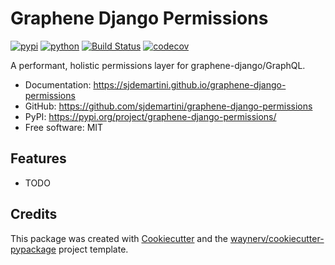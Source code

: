 # Graphene Django Permissions


[![pypi](https://img.shields.io/pypi/v/graphene-django-permissions.svg)](https://pypi.org/project/graphene-django-permissions/)
[![python](https://img.shields.io/pypi/pyversions/graphene-django-permissions.svg)](https://pypi.org/project/graphene-django-permissions/)
[![Build Status](https://github.com/sjdemartini/graphene-django-permissions/actions/workflows/dev.yml/badge.svg)](https://github.com/sjdemartini/graphene-django-permissions/actions/workflows/dev.yml)
[![codecov](https://codecov.io/gh/sjdemartini/graphene-django-permissions/branch/main/graphs/badge.svg)](https://codecov.io/github/sjdemartini/graphene-django-permissions)



A performant, holistic permissions layer for graphene-django/GraphQL.


* Documentation: <https://sjdemartini.github.io/graphene-django-permissions>
* GitHub: <https://github.com/sjdemartini/graphene-django-permissions>
* PyPI: <https://pypi.org/project/graphene-django-permissions/>
* Free software: MIT


## Features

* TODO

## Credits

This package was created with [Cookiecutter](https://github.com/audreyr/cookiecutter) and the [waynerv/cookiecutter-pypackage](https://github.com/waynerv/cookiecutter-pypackage) project template.
